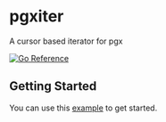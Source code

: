 # pgxiter

A cursor based iterator for pgx

[![Go Reference](https://pkg.go.dev/badge/github.com/pgx-contrib/pgxiter.svg)](https://pkg.go.dev/github.com/pgx-contrib/pgxiter)

## Getting Started

You can use this [example](./cursor_test.go) to get started.
